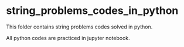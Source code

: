 # string_problems_codes_in_python

This folder contains string problems codes solved in python.

All python codes are practiced in jupyter notebook.
